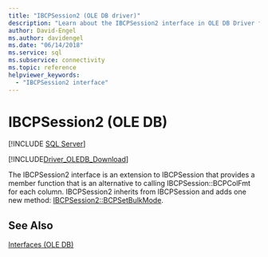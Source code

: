 ```yaml
---
title: "IBCPSession2 (OLE DB driver)"
description: "Learn about the IBCPSession2 interface in OLE DB Driver for SQL Server, which provides BCPSetBulkMode, an alternative to IBCPSession::BCPColFmt per column."
author: David-Engel
ms.author: davidengel
ms.date: "06/14/2018"
ms.service: sql
ms.subservice: connectivity
ms.topic: reference
helpviewer_keywords:
  - "IBCPSession2 interface"
---
```

# IBCPSession2 (OLE DB)
[!INCLUDE [SQL Server](../../../includes/applies-to-version/sql-asdb-asdbmi-asa-pdw.md)]

[!INCLUDE[Driver_OLEDB_Download](../../../includes/driver_oledb_download.md)]

  The IBCPSession2 interface is an extension to IBCPSession that provides a member function that is an alternative to calling IBCPSession::BCPColFmt for each column.  IBCPSession2 inherits from IBCPSession and adds one new method: [IBCPSession2::BCPSetBulkMode](../../oledb/ole-db-interfaces/ibcpsession2-bcpsetbulkmode.md).  
  
## See Also  
 [Interfaces &#40;OLE DB&#41;](../../oledb/ole-db-interfaces/oledb-driver-for-sql-server-ole-db-interfaces.md)
  
  
